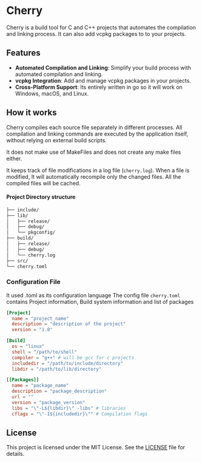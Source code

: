 # Cherry

Cherry is a build tool for C and C++ projects that automates the compilation and linking process. It can also add vcpkg packages to to your projects.

## Features

- **Automated Compilation and Linking**: Simplify your build process with automated compilation and linking.
- **vcpkg Integration**: Add and manage vcpkg packages in your projects.
- **Cross-Platform Support**: Its entirely written in go so it will work on Windows, macOS, and Linux.

## How it works

Cherry compiles each source file separately in different processes. All compilation and linking commands are executed by the application itself, without relying on external build scripts.

It does not make use of MakeFiles and does not create any make files either.

It keeps track of file modifications in a log file (`cherry.log`). When a file is modified, It will automatically recompile only the changed files. All the compiled files will be cached.

#### Project Directory structure

```sh
├── include/
├── lib/
│   ├── release/
│   ├── debug/
│   └── pkgconfig/
├── build/
│   ├── release/
│   ├── debug/
│   └── cherry.log
├── src/
└── cherry.toml
```

### Configuration File

It used .toml as its configuration language
The config file ``` cherry.toml ``` contains
Project information, Build system information and list of packages

```toml
[Project]
  name = "project_name"
  description = "description of the project"
  version = "1.0"

[Build]
  os = "linux"
  shell = "/path/to/shell"
  compiler = "g++" # will be gcc for c projects
  includedir = "/path/to/include/directory"
  libdir = "/path/to/lib/directory"

[[Packages]]
  name = "package_name"
  description = "package_description"
  url = ""
  version = "package_version"
  libs = "\"-L${libdir}\" -libs" # libraries
  cflags = "\"-I${includedir}\"" # Compilation flags

```

## License

This project is licensed under the MIT License. See the [LICENSE](LICENSE.txt) file for details.
